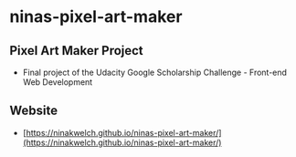 # ninas-pixel-art-maker

## Pixel Art Maker Project

* Final project of the Udacity Google Scholarship Challenge - Front-end Web Development

## Website

* [https://ninakwelch.github.io/ninas-pixel-art-maker/](https://ninakwelch.github.io/ninas-pixel-art-maker/)
